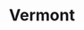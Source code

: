 ---
title: "Vermont"
hashtag: vermont
borders:
  - Canada
  - Massachusetts
  - New Hampshire
  - New York
tags:
  - State
  - United States
---